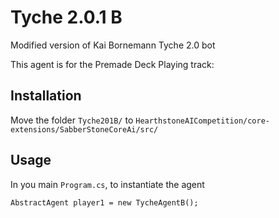 # Tyche 2.0.1 B

Modified version of Kai Bornemann Tyche 2.0 bot

This agent is for the Premade Deck Playing track:

## Installation
Move the folder `Tyche201B/` to `HearthstoneAICompetition/core-extensions/SabberStoneCoreAi/src/`

## Usage
In you main `Program.cs`, to instantiate the agent
```
AbstractAgent player1 = new TycheAgentB();
```

